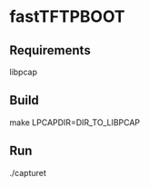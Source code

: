 fastTFTPBOOT
===

## Requirements

libpcap

## Build

make LPCAPDIR=DIR_TO_LIBPCAP

## Run

./capturet